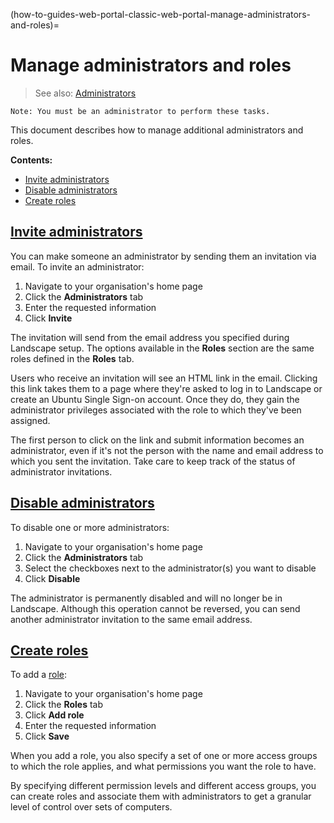 (how-to-guides-web-portal-classic-web-portal-manage-administrators-and-roles)=
# Manage administrators and roles

> See also: [Administrators](/explanation/terms/administrators)

```{note}
Note: You must be an administrator to perform these tasks.
```

This document describes how to manage additional administrators and roles.

**Contents:**

- [Invite administrators](#heading--invite-administrators)
- [Disable administrators](#heading--disable-administrators)
- [Create roles](#heading--create-roles)

<a href="#heading--invite-administrators"><h2 id="heading--invite-administrators">Invite administrators</h2></a>

You can make someone an administrator by sending them an invitation via email. To invite an administrator: 

1. Navigate to your organisation's home page
2. Click the **Administrators** tab
3. Enter the requested information
4. Click **Invite**

The invitation will send from the email address you specified during Landscape setup. The options available in the **Roles** section are the same roles defined in the **Roles** tab.

Users who receive an invitation will see an HTML link in the email. Clicking this link takes them to a page where they're asked to log in to Landscape or create an Ubuntu Single Sign-on account. Once they do, they gain the administrator privileges associated with the role to which they've been assigned.

The first person to click on the link and submit information becomes an administrator, even if it's not the person with the name and email address to which you sent the invitation. Take care to keep track of the status of administrator invitations.

<a href="#heading--disable-administrators"><h2 id="heading--disable-administrators">Disable administrators</h2></a>

To disable one or more administrators:

1. Navigate to your organisation's home page
2. Click the **Administrators** tab
3. Select the checkboxes next to the administrator(s) you want to disable
4. Click **Disable**

The administrator is permanently disabled and will no longer be in Landscape. Although this operation cannot be reversed, you can send another administrator invitation to the same email address.

<a href="#heading--create-roles"><h2 id="heading--create-roles">Create roles</h2></a>

To add a [role](/t/38566#heading--roles):

1. Navigate to your organisation's home page
2. Click the **Roles** tab
3. Click **Add role**
4. Enter the requested information
5. Click **Save**

When you add a role, you also specify a set of one or more access groups to which the role applies, and what permissions you want the role to have.

By specifying different permission levels and different access groups, you can create roles and associate them with administrators to get a granular level of control over sets of computers.

